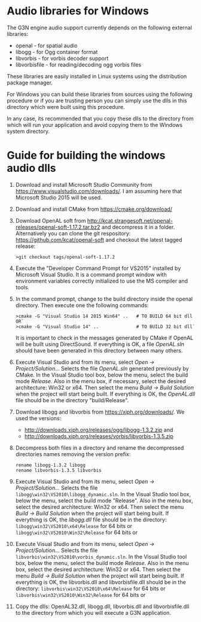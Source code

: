 # Audio libraries for Windows

The G3N engine audio support currently depends on the following external libraries:

- openal        - for spatial audio
- libogg        - for Ogg container format
- libvorbis     - for vorbis decoder support
- libvorbisfile - for reading/decoding ogg vorbis files

These libraries are easily installed in Linux systems using the distribution package manager.

For Windows you can build these libraries from sources using the following procedure
or if you are trusting person you can simply use the dlls in this directory which were
built using this procedure.

In any case, its recommended that you copy these dlls to the directory from which will
run your application and avoid copying them to the Windows system directory.

# Guide for building the windows audio dlls

1. Download and install Microsoft Studio Community from https://www.visualstudio.com/downloads/.
   I am assuming here that Microsoft Studio 2015 will be used.

2. Download and install CMake from https://cmake.org/download/

3. Download OpenAL soft from http://kcat.strangesoft.net/openal-releases/openal-soft-1.17.2.tar.bz2
   and decompress it in a folder.
   Alternatively you can clone the git respository: https://github.com/kcat/openal-soft
   and checkout the latest tagged release:
   ```
   >git checkout tags/openal-soft-1.17.2
   ```

4. Execute the "Developer Command Prompt for VS2015" installed by Microsoft Visual Studio.
   It is a command prompt window with environment variables correctly initialized to use
   the MS compiler and tools.

5. In the command prompt, change to the build directory inside the openal
   directory. Then execute one the following commands:
   ```
   >cmake -G "Visual Studio 14 2015 Win64" ..   # TO BUILD 64 bit dll OR`
   >cmake -G "Visual Studio 14" ..              # TO BUILD 32 bit dll`
   ```
   It is important to check in the messages generated by CMake if OpenAL will be built
   using DirectSound.
   If everything is OK, a file *OpenAL.sln* should have been generated in this
   directory between many others.

6. Execute Visual Studio and from its menu, select *Open -> Project/Solution...*
   Selects the file *OpenAL.sln* generated previously by CMake.
   In the Visual Studio tool box, below the menu, select the build mode *Release*. 
   Also in the menu box, if necessary, select the desired architecture: Win32 or x64.
   Then select the menu *Build -> Build Solution* when the project will start
   being built.
   If everything is OK, the *OpenAL.dll* file should be in the directory "build/Release".
    
7. Download libogg and libvorbis from https://xiph.org/downloads/.
   We used the versions:
   - http://downloads.xiph.org/releases/ogg/libogg-1.3.2.zip and
   - http://downloads.xiph.org/releases/vorbis/libvorbis-1.3.5.zip

8. Decompress both files in a directory and rename the decompressed
   directories names removing the version prefix:
   ```
   rename libogg-1.3.2 libogg
   rename libvorbis-1.3.5 libvorbis
   ```

9. Execute Visual Studio and from its menu, select *Open -> Project/Solution...*
   Selects the file `libogg\win32\VS2010\libogg_dynamic.sln`.
   In the Visual Studio tool box, below the menu, select the build mode "Release". 
   Also in the menu box, select the desired architecture: Win32 or x64.
   Then select the menu *Build -> Build Solution* when the project will start
   being built.
   If everything is OK, the *libogg.dll* file should be in the directory:
   `libogg\win32\VS2010\x64\Release` for 64 bits or
   `libogg\win32\VS2010\Win32\Release` for 64 bits or

10. Execute Visual Studio and from its menu, select *Open -> Project/Solution...*
   Selects the file `libvorbis\win32\VS2010\vorbis_dynamic.sln`.
   In the Visual Studio tool box, below the menu, select the build mode *Release*. 
   Also in the menu box, select the desired architecture: Win32 or x64.
   Then select the menu *Build -> Build Solution* when the project will start
   being built.
   If everything is OK, the libvorbis.dll and libvorbisfile.dll should be in the directory:
   `libvorbis\win32\VS2010\x64\Release` for 64 bits or
   `libvorbis\win32\VS2010\Win32\Release` for 64 bits or

11. Copy the dlls: OpenAL32.dll, libogg.dll, libvorbis.dll and libvorbisfile.dll
    to the directory from which you will execute a G3N application.




